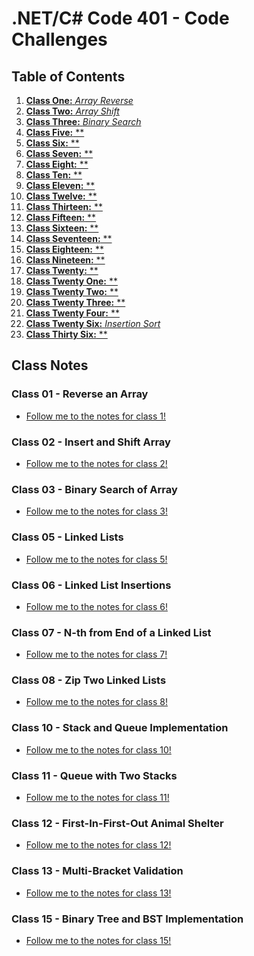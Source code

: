 # .NET/C# Code 401 - Code Challenges

## Table of Contents

1. [__Class One:__ *Array Reverse*]()
1. [__Class Two:__ *Array Shift*]()
1. [__Class Three:__ *Binary Search*]()
1. [__Class Five:__ **]()
1. [__Class Six:__ **]()
1. [__Class Seven:__ **]()
1. [__Class Eight:__ **]()
1. [__Class Ten:__ **]()
1. [__Class Eleven:__ **]()
1. [__Class Twelve:__ **]()
1. [__Class Thirteen:__ **]()
1. [__Class Fifteen:__ **]()
1. [__Class Sixteen:__ **]()
1. [__Class Seventeen:__ **]()
1. [__Class Eighteen:__ **]()
1. [__Class Nineteen:__ **]()
1. [__Class Twenty:__ **]()
1. [__Class Twenty One:__ **]()
1. [__Class Twenty Two:__ **]()
1. [__Class Twenty Three:__ **]()
1. [__Class Twenty Four:__ **]()
1. [__Class Twenty Six:__ *Insertion Sort*]()
1. [__Class Thirty Six:__ **]()


## Class Notes

### **Class 01 - Reverse an Array**

- [Follow me to the notes for class 1!](array-reverse.md)

### **Class 02 - Insert and Shift Array**

- [Follow me to the notes for class 2!](arrayShift.md)

### **Class 03 - Binary Search of Array**

- [Follow me to the notes for class 3!](binarySearch.md)

### **Class 05 - Linked Lists**

- [Follow me to the notes for class 5!]()

### **Class 06 - Linked List Insertions**

- [Follow me to the notes for class 6!]()

### **Class 07 - N-th from End of a Linked List**

- [Follow me to the notes for class 7!]()

### **Class 08 - Zip Two Linked Lists**

- [Follow me to the notes for class 8!]()

### **Class 10 - Stack and Queue Implementation**

- [Follow me to the notes for class 10!]()

### **Class 11 - Queue with Two Stacks**

- [Follow me to the notes for class 11!]()

### **Class 12 - First-In-First-Out Animal Shelter**

- [Follow me to the notes for class 12!]()

### **Class 13 - Multi-Bracket Validation**

- [Follow me to the notes for class 13!]()

### **Class 15 - Binary Tree and BST Implementation**

- [Follow me to the notes for class 15!]()





